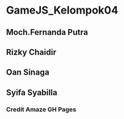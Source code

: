 # GameJS_Kelompok04
## Moch.Fernanda Putra
## Rizky Chaidir
## Oan Sinaga
## Syifa Syabilla
###
### Credit Amaze GH Pages
